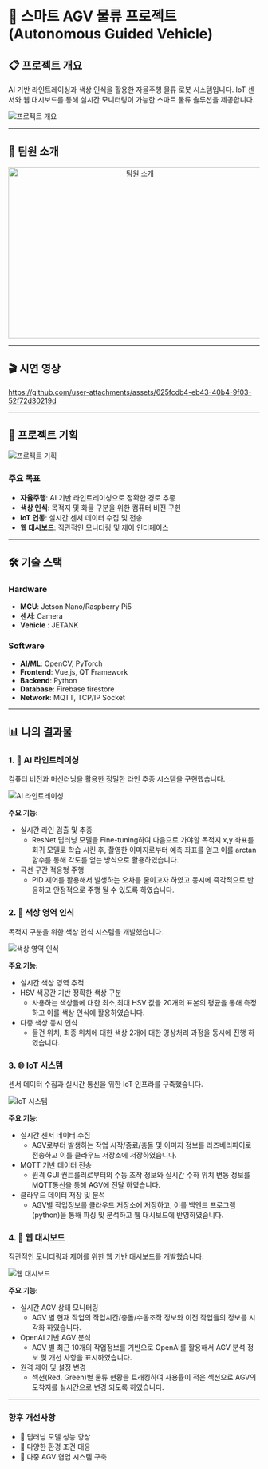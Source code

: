 # 🚛 스마트 AGV 물류 프로젝트 (Autonomous Guided Vehicle)

## 📋 프로젝트 개요
AI 기반 라인트레이싱과 색상 인식을 활용한 자율주행 물류 로봇 시스템입니다. IoT 센서와 웹 대시보드를 통해 실시간 모니터링이 가능한 스마트 물류 솔루션을 제공합니다.

![프로젝트 개요](https://github.com/user-attachments/assets/a81bcc40-b92a-44ff-80de-60cac8f67efa)

---

## 👥 팀원 소개

<div align="center">
  <img width="512" height="343" alt="팀원 소개" src="https://github.com/user-attachments/assets/fdd4f5bd-a740-4ab5-af82-584929d0ac1e" />
</div>

---

## 🎬 시연 영상

https://github.com/user-attachments/assets/625fcdb4-eb43-40b4-9f03-52f72d30219d

---

## 🎯 프로젝트 기획

![프로젝트 기획](https://github.com/user-attachments/assets/acf0ea19-23aa-4bea-9aa0-a033f29829d7)

### 주요 목표
- **자율주행**: AI 기반 라인트레이싱으로 정확한 경로 추종
- **색상 인식**: 목적지 및 화물 구분을 위한 컴퓨터 비전 구현
- **IoT 연동**: 실시간 센서 데이터 수집 및 전송
- **웹 대시보드**: 직관적인 모니터링 및 제어 인터페이스

---

## 🛠️ 기술 스택

### Hardware
- **MCU**: Jetson Nano/Raspberry Pi5
- **센서**: Camera
- **Vehicle** : JETANK

### Software
- **AI/ML**: OpenCV, PyTorch
- **Frontend**: Vue.js, QT Framework
- **Backend**: Python
- **Database**: Firebase firestore
- **Network**: MQTT, TCP/IP Socket

---

## 📊 나의 결과물

### 1. 🤖 AI 라인트레이싱
컴퓨터 비전과 머신러닝을 활용한 정밀한 라인 추종 시스템을 구현했습니다.

![AI 라인트레이싱](https://github.com/user-attachments/assets/a4666c8f-7e89-4762-b311-dca89087232a)

**주요 기능:**
- 실시간 라인 검출 및 추종
  - ResNet 딥러닝 모델을 Fine-tuning하여 다음으로 가야할 목적지 x,y 좌표를 회귀 모델로 학습 시킨 후, 촬영한 이미지로부터 예측 좌표를 얻고 이를 arctan 함수를 통해 각도를 얻는 방식으로 활용하였습니다.
- 곡선 구간 적응형 주행
  - PID 제어를 활용해서 발생하는 오차를 줄이고자 하였고 동시에 즉각적으로 반응하고 안정적으로 주행 될 수 있도록 하였습니다. 

### 2. 🎨 색상 영역 인식
목적지 구분을 위한 색상 인식 시스템을 개발했습니다.

![색상 영역 인식](https://github.com/user-attachments/assets/b9625f0e-41cc-46e1-9cc8-89f54c1a614f)

**주요 기능:**
- 실시간 색상 영역 추적
- HSV 색공간 기반 정확한 색상 구분
  - 사용하는 색상들에 대한 최소,최대 HSV 값을 20개의 표본의 평균을 통해 측정하고 이를 색상 인식에 활용하였습니다.
- 다중 색상 동시 인식
  - 물건 위치, 최종 위치에 대한 색상 2개에 대한 영상처리 과정을 동시에 진행 하였습니다.

### 3. 🌐 IoT 시스템
센서 데이터 수집과 실시간 통신을 위한 IoT 인프라를 구축했습니다.

![IoT 시스템](https://github.com/user-attachments/assets/6b72599e-3c96-4b84-8267-0c5a051f1d86)

**주요 기능:**
- 실시간 센서 데이터 수집
  - AGV로부터 발생하는 작업 시작/종료/충돌 및 이미지 정보를 라즈베리파이로 전송하고 이를 클라우드 저장소에 저장하였습니다.  
- MQTT 기반 데이터 전송
  - 원격 GUI 컨트롤러로부터의 수동 조작 정보와 실시간 수하 위치 변동 정보를 MQTT통신을 통해 AGV에 전달 하였습니다.
- 클라우드 데이터 저장 및 분석
  - AGV별 작업정보를 클라우드 저장소에 저장하고, 이를 백엔드 프로그램(python)을 통해 파싱 및 분석하고 웹 대시보드에 반영하였습니다. 

### 4. 📱 웹 대시보드
직관적인 모니터링과 제어를 위한 웹 기반 대시보드를 개발했습니다.

![웹 대시보드](https://github.com/user-attachments/assets/b7603e72-7848-4bef-821c-e6b1ae820aa3)

**주요 기능:**
- 실시간 AGV 상태 모니터링
  - AGV 별 현재 작업의 작업시간/충돌/수동조작 정보와 이전 작업들의 정보를 시각화 하였습니다. 
- OpenAI 기반 AGV 분석
  - AGV 별 최근 10개의 작업정보를 기반으로 OpenAI를 활용해서 AGV 분석 정보 및 개선 사항을 표시하였습니다.
- 원격 제어 및 설정 변경
  - 섹션(Red, Green)별 물류 현황을 트래킹하여 사용률이 적은 섹션으로 AGV의 도착지를 실시간으로 변경 되도록 하였습니다. 

---

### 향후 개선사항
- 📌 딥러닝 모델 성능 향상
- 📌 다양한 환경 조건 대응
- 📌 다중 AGV 협업 시스템 구축
